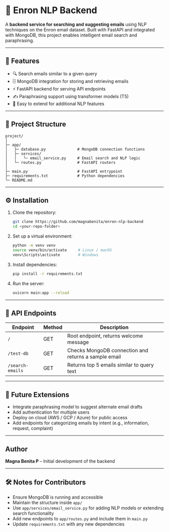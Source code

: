 # 📧 Enron NLP Backend

A **backend service for searching and suggesting emails** using NLP techniques on the Enron email dataset. Built with FastAPI and integrated with MongoDB, this project enables intelligent email search and paraphrasing.

---

## 🚀 Features

- 🔍 Search emails similar to a given query  
- 🗄️ MongoDB integration for storing and retrieving emails  
- ⚡ FastAPI backend for serving API endpoints  
- ✍️ Paraphrasing support using transformer models (T5)  
- 🧩 Easy to extend for additional NLP features  

---

## 📁 Project Structure

```
project/
│
├─ app/
│   ├─ database.py              # MongoDB connection functions
│   ├─ services/
│   │   └─ email_service.py     # Email search and NLP logic
│   └─ routes.py                # FastAPI routers
│
├─ main.py                      # FastAPI entrypoint
├─ requirements.txt             # Python dependencies
└─ README.md
```

---

## ⚙️ Installation

1. Clone the repository:
   ```bash
   git clone https://github.com/magnabenita/enron-nlp-backend
   cd <your-repo-folder>
   ```

2. Set up a virtual environment:
   ```bash
   python -m venv venv
   source venv/bin/activate     # Linux / macOS
   venv\Scripts\activate        # Windows
   ```

3. Install dependencies:
   ```bash
   pip install -r requirements.txt
   ```

4. Run the server:
   ```bash
   uvicorn main:app --reload
   ```

---

## 📡 API Endpoints

| Endpoint         | Method | Description                                      |
|------------------|--------|--------------------------------------------------|
| `/`              | GET    | Root endpoint, returns welcome message           |
| `/test-db`       | GET    | Checks MongoDB connection and returns a sample email |
| `/search-emails` | GET    | Returns top 5 emails similar to query text       |

---

## 🔮 Future Extensions

- Integrate paraphrasing model to suggest alternate email drafts  
- Add authentication for multiple users  
- Deploy on cloud (AWS / GCP / Azure) for public access  
- Add endpoints for categorizing emails by intent (e.g., information, request, complaint)  

---

## Author

**Magna Benita P** – Initial development of the backend

---

## 🛠️ Notes for Contributors

- Ensure MongoDB is running and accessible  
- Maintain the structure inside `app/`  
- Use `app/services/email_service.py` for adding NLP models or extending search functionality  
- Add new endpoints to `app/routes.py` and include them in `main.py`  
- Update `requirements.txt` with any new dependencies  
